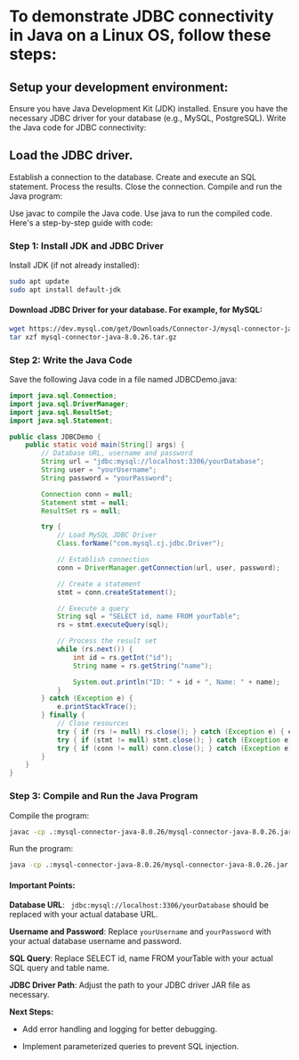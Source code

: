 # To demonstrate JDBC connectivity in Java on a Linux OS, follow these steps:

## Setup your development environment:

Ensure you have Java Development Kit (JDK) installed.
Ensure you have the necessary JDBC driver for your database (e.g., MySQL, PostgreSQL).
Write the Java code for JDBC connectivity:

## Load the JDBC driver.
Establish a connection to the database.
Create and execute an SQL statement.
Process the results.
Close the connection.
Compile and run the Java program:

Use javac to compile the Java code.
Use java to run the compiled code.
Here's a step-by-step guide with code:

### Step 1: Install JDK and JDBC Driver
Install JDK (if not already installed):

``` bash
sudo apt update
sudo apt install default-jdk
```
#### Download JDBC Driver for your database. For example, for MySQL:

``` bash
wget https://dev.mysql.com/get/Downloads/Connector-J/mysql-connector-java-8.0.26.tar.gz
tar xzf mysql-connector-java-8.0.26.tar.gz
```

### Step 2: Write the Java Code
Save the following Java code in a file named JDBCDemo.java:

```java
import java.sql.Connection;
import java.sql.DriverManager;
import java.sql.ResultSet;
import java.sql.Statement;

public class JDBCDemo {
    public static void main(String[] args) {
        // Database URL, username and password
        String url = "jdbc:mysql://localhost:3306/yourDatabase";
        String user = "yourUsername";
        String password = "yourPassword";

        Connection conn = null;
        Statement stmt = null;
        ResultSet rs = null;

        try {
            // Load MySQL JDBC Driver
            Class.forName("com.mysql.cj.jdbc.Driver");

            // Establish connection
            conn = DriverManager.getConnection(url, user, password);

            // Create a statement
            stmt = conn.createStatement();

            // Execute a query
            String sql = "SELECT id, name FROM yourTable";
            rs = stmt.executeQuery(sql);

            // Process the result set
            while (rs.next()) {
                int id = rs.getInt("id");
                String name = rs.getString("name");

                System.out.println("ID: " + id + ", Name: " + name);
            }
        } catch (Exception e) {
            e.printStackTrace();
        } finally {
            // Close resources
            try { if (rs != null) rs.close(); } catch (Exception e) { e.printStackTrace(); }
            try { if (stmt != null) stmt.close(); } catch (Exception e) { e.printStackTrace(); }
            try { if (conn != null) conn.close(); } catch (Exception e) { e.printStackTrace(); }
        }
    }
}
```

### Step 3: Compile and Run the Java Program
Compile the program:

``` bash
javac -cp .:mysql-connector-java-8.0.26/mysql-connector-java-8.0.26.jar JDBCDemo.java
```

Run the program:

```bash 
java -cp .:mysql-connector-java-8.0.26/mysql-connector-java-8.0.26.jar JDBCDemo
```

#### Important Points:

<b>Database URL</b>: ``` jdbc:mysql://localhost:3306/yourDatabase``` should be replaced with your actual database URL.

<b>Username and Password</b>: Replace ```yourUsername``` and ```yourPassword``` with your actual database username and password.

<b>SQL Query</b>: Replace SELECT id, name FROM yourTable with your actual SQL query and table name.

<b>JDBC Driver Path</b>: Adjust the path to your JDBC driver JAR file as necessary.

<b>Next Steps:</b>

* Add error handling and logging for better debugging.

*  Implement parameterized queries to prevent SQL injection.